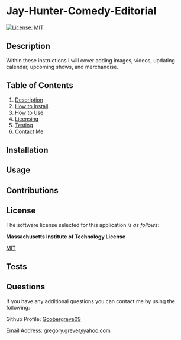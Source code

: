 # Jay-Hunter-Comedy-Editorial

  [![License: MIT](https://img.shields.io/badge/License-MIT-yellow.svg)](https://opensource.org/licenses/MIT)

  
## Description

Within these instructions I will cover adding images, videos, updating calendar, upcoming shows, and merchandise.


  
## Table of Contents

1. [Description](#description)  
2. [How to Install](#installation)  
3. [How to Use](#usage)  
4. [Licensing](#license)  
5. [Testing](#tests)  
6. [Contact Me](#questions)

## Installation



## Usage



## Contributions




## License

The software license selected for this application *is as follows*:

**Massachusetts Institute of Technology License**

[MIT](https://opensource.org/licenses/MIT)



## Tests



## Questions

If you have any additional questions you can contact me by using the following:

 Github Profile: [Goobergreve09](https://www.github.com/Goobergreve09)

 Email Address: gregory.greve@yahoo.com


